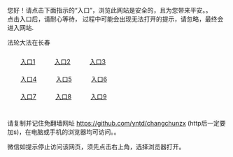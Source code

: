 您好！请点击下面指示的“入口”，浏览此网站是安全的，且为您带来平安。。 <br/>
点击入口后，请耐心等待， 过程中可能会出现无法打开的提示，请忽略，最终会进入网站. </br>

法轮大法在长春<br/>
<div style="padding:10px"><a style="margin:20px" target="_blank" href="https://df2q3096yqvjb.cloudfront.net/2Qpsp?wxtfeu" id="ccLink1" rel="nofollow">入口1</a> <a target="_blank" style="margin:20px" href="https://d6g38uue32b43.cloudfront.net/2Qpsp?ysgvgek" id="ccLink2" rel="nofollow">入口2</a> <a style="margin:20px" target="_blank" href="https://d3a5b8tcsx2jbo.cloudfront.net/2Qpsp?fdoeafqm" id="ccLink3" rel="nofollow">入口3</a></div>

<div style="padding:10px" ><a style="margin:20px" target="_blank" href="https://df2q3096yqvjb.cloudfront.net/2Qpsp?wxtfeu" id="ccLink4" rel="nofollow">入口4</a> <a style="margin:20px" href="https://d6g38uue32b43.cloudfront.net/2Qpsp?ysgvgek" target="_blank" id="ccLink5" rel="nofollow">入口5</a> <a style="margin:20px" href="https://d3a5b8tcsx2jbo.cloudfront.net/2Qpsp?fdoeafqm" target="_blank" id="ccLink6" rel="nofollow">入口6</a></div>

<div style="padding:10px"><a style="margin:20px" target="_blank" href="https://df2q3096yqvjb.cloudfront.net/2Qpsp?wxtfeu" id="ccLink7" rel="nofollow">入口7</a> <a style="margin:20px" href="https://d6g38uue32b43.cloudfront.net/2Qpsp?ysgvgek" target="_blank" id="ccLink8" rel="nofollow">入口8</a> <a style="margin:20px" target="_blank" href="https://d3a5b8tcsx2jbo.cloudfront.net/2Qpsp?fdoeafqm" id="ccLink9" rel="nofollow">入口9</a></div>

<br/>



请复制并记住免翻墙网址 https://github.com/yntd/changchunzx (http后一定要加s)，在电脑或手机的浏览器均可访问。。<br/>

微信如提示停止访问该网页，须先点击右上角，选择浏览器打开。
